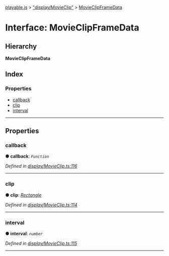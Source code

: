 [playable.js](../README.md) > ["display/MovieClip"](../modules/_display_movieclip_.md) > [MovieClipFrameData](../interfaces/_display_movieclip_.movieclipframedata.md)

# Interface: MovieClipFrameData

## Hierarchy

**MovieClipFrameData**

## Index

### Properties

* [callback](_display_movieclip_.movieclipframedata.md#callback)
* [clip](_display_movieclip_.movieclipframedata.md#clip)
* [interval](_display_movieclip_.movieclipframedata.md#interval)

---

## Properties

<a id="callback"></a>

###  callback

**● callback**: *`Function`*

*Defined in [display/MovieClip.ts:116](https://github.com/Lanfei/playable.js/blob/9a36445/src/display/MovieClip.ts#L116)*

___
<a id="clip"></a>

###  clip

**● clip**: *[Rectangle](../classes/_geom_rectangle_.rectangle.md)*

*Defined in [display/MovieClip.ts:114](https://github.com/Lanfei/playable.js/blob/9a36445/src/display/MovieClip.ts#L114)*

___
<a id="interval"></a>

###  interval

**● interval**: *`number`*

*Defined in [display/MovieClip.ts:115](https://github.com/Lanfei/playable.js/blob/9a36445/src/display/MovieClip.ts#L115)*

___


